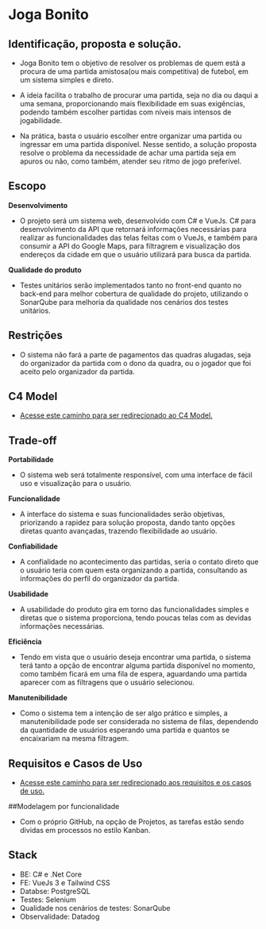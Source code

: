 # Joga Bonito

## Identificação, proposta e solução.
- Joga Bonito tem o objetivo de resolver os problemas de quem está a procura de uma partida amistosa(ou mais competitiva) de futebol, em um sistema simples e direto.

- A ideia facilita o trabalho de procurar uma partida, seja no dia ou daqui a uma semana, proporcionando mais flexibilidade em suas exigências, podendo também escolher partidas com níveis mais intensos de jogabilidade.

- Na prática, basta o usuário escolher entre organizar uma partida ou ingressar em uma partida disponível. Nesse sentido, a solução proposta resolve o problema da necessidade de achar uma partida seja em apuros ou não, como também, atender seu ritmo de jogo preferível.


## Escopo

**Desenvolvimento**

- O projeto será um sistema web, desenvolvido com C# e VueJs. C# para desenvolvimento da API que retornará informações necessárias para realizar as funcionalidades das telas feitas com o VueJs, e também para consumir a API do Google Maps, para filtragrem e visualização dos endereços da cidade em que o usuário utilizará para busca da partida.

**Qualidade do produto**

- Testes unitários serão implementados tanto no front-end quanto no back-end para melhor cobertura de qualidade do projeto, utilizando o SonarQube para melhoria da qualidade nos cenários dos testes unitários.

## Restrições

- O sistema não fará a parte de pagamentos das quadras alugadas, seja do organizador da partida com o dono da quadra, ou o jogador que foi aceito pelo organizador da partida.

## C4 Model

- [Acesse este caminho para ser redirecionado ao C4 Model.](files/c4-model.md)


## Trade-off

**Portabilidade**

- O sistema web será totalmente responsível, com uma interface de fácil uso e visualização para o usuário. 

**Funcionalidade**

- A interface do sistema e suas funcionalidades serão objetivas, priorizando a rapidez para solução proposta, dando tanto opções diretas quanto avançadas, trazendo flexibilidade ao usuário. 

**Confiabilidade**

- A confialidade no acontecimento das partidas, seria o contato direto que o usuário teria com quem esta organizando a partida, consultando as informações do perfil do organizador da partida. 

**Usabilidade**

- A usabilidade do produto gira em torno das funcionalidades simples e diretas que o sistema proporciona, tendo poucas telas com as devidas informações necessárias.

**Eficiência**

- Tendo em vista que o usuário deseja encontrar uma partida, o sistema terá tanto a opção de encontrar alguma partida disponível no momento, como também ficará em uma fila de espera, aguardando uma partida aparecer com as filtragens que o usuário selecionou.

**Manutenibilidade**

- Como o sistema tem a intenção de ser algo prático e simples, a manutenibilidade pode ser considerada no sistema de filas, dependendo da quantidade de usuários esperando uma partida e quantos se encaixariam na mesma filtragem.
  

## Requisitos e Casos de Uso

- [Acesse este caminho para ser redirecionado aos requisitos e os casos de uso.](files/requirements-nonrequirementsl.md)

##Modelagem por funcionalidade
- Com o próprio GitHub, na opção de Projetos, as tarefas estão sendo dividas em processos no estilo Kanban. 

## Stack

- BE: C# e .Net Core
- FE:  VueJs 3 e Tailwind CSS
- Databse: PostgreSQL
- Testes: Selenium
- Qualidade nos cenários de testes: SonarQube
- Observalidade: Datadog
